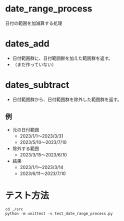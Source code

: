 # date_range_process
日付の範囲を加減算する処理

# dates_add
- 日付範囲群に、日付範囲群を加えた範囲群を返す。
- （まだ作っていない）

# dates_subtract
- 日付範囲群から、日付範囲群を除外した範囲群を返す。

## 例
- 元の日付範囲
  - 2023/1/1～2023/3/31
  - 2023/5/10～2023/7/10
- 除外する範囲
  - 2023/3/15～2023/6/10
- 結果
  - 2023/1/1～2023/3/14
  - 2023/6/11～2023/7/10

# テスト方法
```
cd ./src
python -m unittest -v test_date_range_process.py
```

